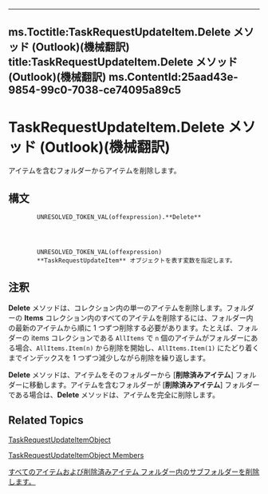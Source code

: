 

---
ms.Toctitle:TaskRequestUpdateItem.Delete メソッド (Outlook)(機械翻訳)
title:TaskRequestUpdateItem.Delete メソッド (Outlook)(機械翻訳)
ms.ContentId:25aad43e-9854-99c0-7038-ce74095a89c5
---
# TaskRequestUpdateItem.Delete メソッド (Outlook)(機械翻訳)




アイテムを含むフォルダーからアイテムを削除します。

## 構文

            UNRESOLVED_TOKEN_VAL(offexpression).**Delete**




            UNRESOLVED_TOKEN_VAL(offexpression)
            **TaskRequestUpdateItem** オブジェクトを表す変数を指定します。



## 注釈
**Delete** メソッドは、コレクション内の単一のアイテムを削除します。フォルダーの **Items** コレクション内のすべてのアイテムを削除するには、フォルダー内の最新のアイテムから順に 1 つずつ削除する必要があります。たとえば、フォルダーの items コレクションである `AllItems` で `n` 個のアイテムがフォルダーにある場合、`AllItems.Item(n)` から削除を開始し、`AllItems.Item(1)` にたどり着くまでインデックスを 1 つずつ減少しながら削除を繰り返します。



**Delete** メソッドは、アイテムをそのフォルダーから [**削除済みアイテム**] フォルダーに移動します。アイテムを含むフォルダーが  [**削除済みアイテム**] フォルダーである場合は、**Delete** メソッドは、アイテムを完全に削除します。



## Related Topics

[TaskRequestUpdateItemObject](5bc407fe-b3f6-3e46-8b91-e2ed96292cec.md)

[TaskRequestUpdateItemObject Members](f4a396b3-c2f7-68a7-efa7-877328a7fc21.md)

[すべてのアイテムおよび削除済みアイテム フォルダー内のサブフォルダーを削除します。](359a416b-43d4-396e-e348-5624c4ca3599.md)





